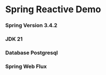 # Spring Reactive Demo
### Spring Version 3.4.2
### JDK 21
### Database Postgresql
### Spring Web Flux
